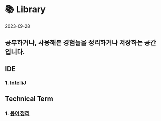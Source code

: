 # 📚 Library 


2023-09-28
## 공부하거나, 사용해본 경험들을 정리하거나 저장하는 공간입니다.  

## IDE

### 1. [IntelliJ](https://github.com/hiio420official/library/blob/main/IDE/IntelliJ/README.md)


## Technical Term

### 1. [용어 정리](https://github.com/hiio420official/library/blob/main/TechnicalTerm/README.md)


